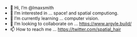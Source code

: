 - 👋 Hi, I’m @lmaxsmith
- 👀 I’m interested in ... space! and spatial computiong.
- 🌱 I’m currently learning ... computer vision.
- 💞️ I’m looking to collaborate on ... https://www.argyle.build/
- 📫 How to reach me ... https://twitter.com/spatial_hair

<!---
lmaxsmith/lmaxsmith is a ✨ special ✨ repository because its `README.md` (this file) appears on your GitHub profile.
You can click the Preview link to take a look at your changes.
--->
